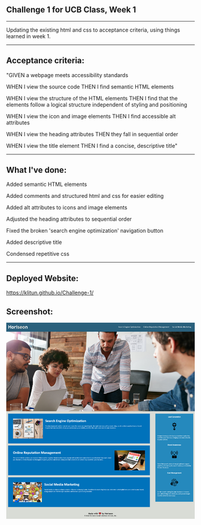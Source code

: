 Challenge 1 for UCB Class, Week 1
---

------
Updating the existing html and css to acceptance criteria, using things learned in week 1.

------
Acceptance criteria:
---

"GIVEN a webpage meets accessibility standards

WHEN I view the source code
THEN I find semantic HTML elements

WHEN I view the structure of the HTML elements
THEN I find that the elements follow a logical structure independent of styling and positioning

WHEN I view the icon and image elements
THEN I find accessible alt attributes

WHEN I view the heading attributes
THEN they fall in sequential order

WHEN I view the title element
THEN I find a concise, descriptive title"

-------------

What I've done:
---

Added semantic HTML elements

Added comments and structured html and css for easier editing

Added alt attributes to icons and image elements

Adjusted the heading attributes to sequential order

Fixed the broken 'search engine optimization' navigation button 

Added descriptive title 

Condensed repetitive css 


------------

Deployed Website:
---

https://klitun.github.io/Challenge-1/

Screenshot:
---

![Screenshot of deployed Horiseon website](.\images\Horiseonscreenshot.png)
